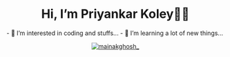 <h1 align="center">Hi, I’m Priyankar Koley👋🏾</h1>
- 👀 I’m interested in coding and stuffs...
- 🌱 I’m learning a lot of new things...

<!---
priyankarkoley/priyankarkoley is a ✨ special ✨ repository because its `README.md` (this file) appears on your GitHub profile.
You can click the Preview link to take a look at your changes.

<p><img align="center" src="https://github-readme-stats.vercel.app/api?username=priyankarkoley&theme=calm&show_icons=true%22%20alt=%22Priyankar!!" /></p>
<!-- <p><img align="center" src="https://github-readme-stats.vercel.app/api/top-langs?username=priyankarkoley&show_icons=true&count_private=true&theme=calm" alt="mainakghosh_" /></p> -->


<p align="middle"> <a href="https://twitter.com/PriyankarKoley" target="blank"><img src="https://img.shields.io/twitter/follow/PriyankarKoley?logo=twitter&style=for-the-badge" alt="mainakghosh_" /></a> </p>
<!--
**mainak-ghosh/mainak-ghosh** is a ✨ _special_ ✨ repository because its `README.md` (this file) appears on your GitHub profile.
